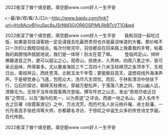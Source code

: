 2022夜深了做个填空题，填空题www com好人一生平安

👉最/新/观/看/入/口/👉http://www.baidu.com/link?url=jHz8AcivB1yuSpc8sJSrNM3GjOR6OSPiMLRbBTcVT1O&wd

2022夜深了做个填空题，填空题www com好人一生平安　　我和羽佳一起吃过饭，如果是羽佳请客她一定会请我去吃最昂贵但也许是最没味道的大餐。那价格不只一次的让我瞠目结舌。每次付账完毕，羽佳都会在回来路上挽着我的手臂，帖着我的肩膀悄声腻腻地说，我们是一体呀！别太在意了嘛。
　　登临鸡足山，倾听佛磬道音之外，更可以超尘之心，观奇山，抚绝水，入秀林。四观八景之中，皆可亲近品味，所得甚多。尤以置身海拔三千二百四十八米玉柱峰顶之金顶寺下，东观日出，南视祥云，西抚苍洱，北眺玉龙千年雪；更能极目高天，遥想视线外海涛声声。于是顿觉身心飞逸，包揽众大，洗尽凡生烦忧。而后，于林影清凉中徐徐下行，沿石阶探访，朝拜天柱佛光，穿越万壑松声，于落落八景之间，觉山幽人远，清静无为。无怪乎当年徐霞客两次登临，撰写传世之山志，发出“奇观尽收近日胜”之赞叹，以及“海内的其一，以为奇迹”之评谈。西南一地之名山，遂入名传千古之巨著《徐霞客游记》之中，万古流芳。而历代名人状元杨升庵，进士赵藩，一代丹青高手徐悲鸿等大师，亦都慕名寻访，于惊叹之中诞生众多的传世诗文字画，百代传韵。


2022夜深了做个填空题，填空题www com好人一生平安
